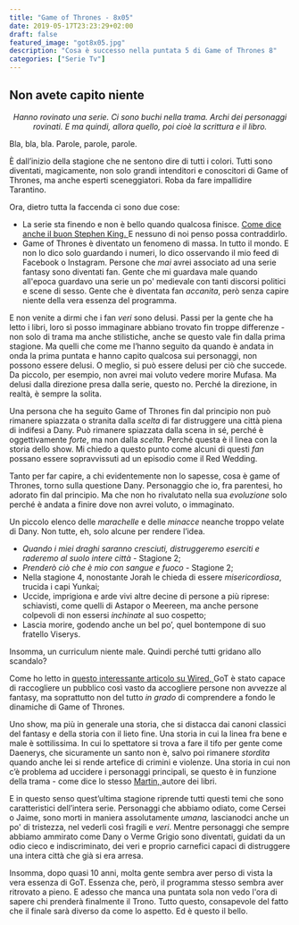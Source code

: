```yaml
---
title: "Game of Thrones - 8x05"
date: 2019-05-17T23:23:29+02:00
draft: false
featured_image: "got8x05.jpg"
description: "Cosa è successo nella puntata 5 di Game of Thrones 8"
categories: ["Serie Tv"]
---
```


## Non avete capito niente
*<p style="text-align: center;">Hanno rovinato una serie. Ci sono buchi nella trama. Archi dei personaggi rovinati. E ma quindi, allora quello, poi cioè la scrittura e il libro. </p>*

Bla, bla, bla. Parole, parole, parole. 

È dall’inizio della stagione che ne sentono dire di tutti i colori. Tutti sono diventati, magicamente, non solo grandi intenditori e conoscitori di Game of Thrones, ma anche esperti sceneggiatori. Roba da fare impallidire Tarantino.

Ora, dietro tutta la faccenda ci sono due cose: 

*  La serie sta finendo e non è bello quando qualcosa finisce. <a href="https://twitter.com/StephenKing/status/1129150700167077891" target="_blank" rel="nofollow" title="Stephen King">Come dice anche il buon Stephen King. </a> E nessuno di noi penso possa contraddirlo.
* Game of Thrones è diventato un fenomeno di massa. In tutto il mondo. E non lo dico solo guardando i numeri, lo dico osservando il mio feed di Facebook o Instagram. Persone che *mai* avrei associato ad una serie fantasy sono diventati fan. Gente che mi guardava male quando all'epoca guardavo una serie un po' medievale con tanti discorsi politici e scene di sesso. Gente che è diventata fan *accanita*, però senza capire niente della vera essenza del programma. 

E non venite a dirmi che i fan *veri* sono delusi. Passi per la gente che ha letto i libri, loro sì posso immaginare abbiano trovato fin troppe differenze - non solo di trama ma anche stilistiche, anche se questo vale fin dalla prima stagione. Ma quelli che come me l’hanno seguito da quando è andata in onda la prima puntata e hanno capito qualcosa sui personaggi, non possono essere delusi. O meglio, si può essere delusi per ciò che succede. Da piccolo, per esempio, non avrei mai voluto vedere morire Mufasa. Ma delusi dalla direzione presa dalla serie, questo no. Perché la direzione, in realtà, è sempre la solita. 

Una persona che ha seguito Game of Thrones fin dal principio non può rimanere spiazzata o stranita dalla *scelta* di far distruggere una città piena di indifesi a Dany. Può rimanere spiazzata dalla scena in sé, perché è oggettivamente *forte*, ma non dalla *scelta*. Perché questa è il linea con la storia dello show. Mi chiedo a questo punto come alcuni di questi *fan* possano essere sopravvissuti ad un episodio come il Red Wedding. 

Tanto per far capire, a chi evidentemente non lo sapesse, cosa è game of Thrones, torno sulla questione Dany. Personaggio che io, fra parentesi, ho adorato fin dal principio. Ma che non ho rivalutato nella sua *evoluzione* solo perché è andata a finire dove non avrei voluto, o immaginato. 

Un piccolo elenco delle *marachelle* e delle *minacce* neanche troppo velate di Dany. Non tutte, eh, solo alcune per rendere l’idea. 

* *Quando i miei draghi saranno cresciuti, distruggeremo eserciti e raderemo al suolo intere città* - Stagione 2;
* *Prenderò ciò che è mio con sangue e fuoco* - Stagione 2;
* Nella stagione 4, nonostante Jorah le chieda di essere *misericordiosa*,  trucida i capi Yunkai;
* Uccide, imprigiona e arde vivi altre decine di persone a più riprese: schiavisti, come quelli di Astapor o Meereen, ma anche persone colpevoli di non essersi *inchinate* al suo cospetto;
* Lascia morire, godendo anche un bel po’, quel bontempone di suo fratello Viserys.

Insomma, un curriculum niente male. Quindi perché tutti gridano allo scandalo?

Come ho letto in <a href="https://www.wired.it/play/televisione/2019/05/16/recchioni-game-of-thrones/" target="_blank" rel="nofollow" title="Martin"> questo interessante articolo su Wired, </a> GoT è stato capace di raccogliere un pubblico così vasto da accogliere persone non avvezze al fantasy, ma soprattutto non del tutto *in grado* di comprendere a fondo le dinamiche di Game of Thrones. 

Uno show, ma più in generale una storia, che si distacca dai canoni classici del fantasy e della storia con il lieto fine. Una storia in cui la linea fra bene e male è sottilissima. In cui lo spettatore si trova a fare il tifo per gente come Daenerys, che sicuramente un santo non è, salvo poi rimanere *stordita* quando anche lei si rende artefice di crimini e violenze.  Una storia in cui non c’è problema ad uccidere i personaggi principali, se questo è in funzione della trama - come dice lo stesso  <a href="https://www.youtube.com/watch?v=cspPt3-PFjw" target="_blank" rel="nofollow" title="Martin"> Martin, </a> autore dei libri. 

E in questo senso quest’ultima stagione riprende tutti questi temi che sono caratteristici dell’intera serie. Personaggi che abbiamo odiato, come Cersei o Jaime, sono morti in maniera assolutamente *umana,* lascianodci anche un po' di tristezza, nel vederli così fragili e *veri*. Mentre personaggi che sempre abbiamo ammirato come Dany o Verme Grigio sono diventati, guidati da un odio cieco e indiscriminato, dei veri e proprio carnefici capaci di distruggere una intera città che già si era arresa. 

Insomma, dopo quasi 10 anni, molta gente sembra aver perso di vista la vera essenza di GoT. Essenza che, però, il programma stesso sembra aver ritrovato a pieno. 
E adesso che manca una puntata sola non vedo l'ora di sapere chi prenderà finalmente il Trono. Tutto questo, consapevole del fatto che il finale sarà diverso da come lo aspetto. Ed è questo il bello. 


